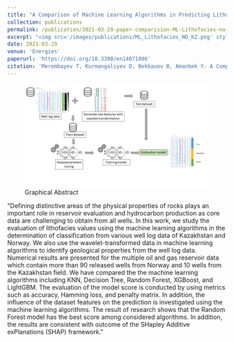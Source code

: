 ```yaml
---
title: "A Comparison of Machine Learning Algorithms in Predicting Lithofacies: Case Studies from Norway and Kazakhstan"
collection: publications
permalink: /publication/2021-03-29-paper-comparision-ML-Lithofacies-no-kz
excerpt: "<img src='/images/publications/ML_Lithofacies_NO_KZ.png' style='float:left;width:215px;height:120px;'>"
date: 2021-03-29
venue: 'Energies'
paperurl: 'https://doi.org/10.3390/en14071896'
citation: 'Merembayev T, Kurmangaliyev D, Bekbauov B, Amanbek Y. A Comparison of Machine Learning Algorithms in Predicting Lithofacies: Case Studies from Norway and Kazakhstan. Energies. 2021; 14(7):1896.'
---
```



<figure>
  <p align="center">
  <div class="">
  <img src="/images/publications/ML_Lithofacies_NO_KZ.png"  alt="">
  <figcaption> Graphical Abstract </figcaption>
  </div>
  </p>
</figure>


"Defining distinctive areas of the physical properties of rocks plays an important role in reservoir evaluation and hydrocarbon production as core data are challenging to obtain from all wells. 
In this work, we study the evaluation of lithofacies values using the machine learning algorithms in the determination of classification from various well log data of Kazakhstan and Norway. 
We also use the wavelet-transformed data in machine learning algorithms to identify geological properties from the well log data. Numerical results are presented for the multiple oil and 
gas reservoir data which contain more than 90 released wells from Norway and 10 wells from the Kazakhstan field. We have compared the the machine learning algorithms including KNN, 
Decision Tree, Random Forest, XGBoost, and LightGBM. The evaluation of the model score is conducted by using metrics such as accuracy, Hamming loss, and penalty matrix. 
In addition, the influence of the dataset features on the prediction is investigated using the machine learning algorithms. The result of research shows that the Random Forest model 
has the best score among considered algorithms. In addition, the results are consistent with outcome of the SHapley Additive exPlanations (SHAP) framework."


